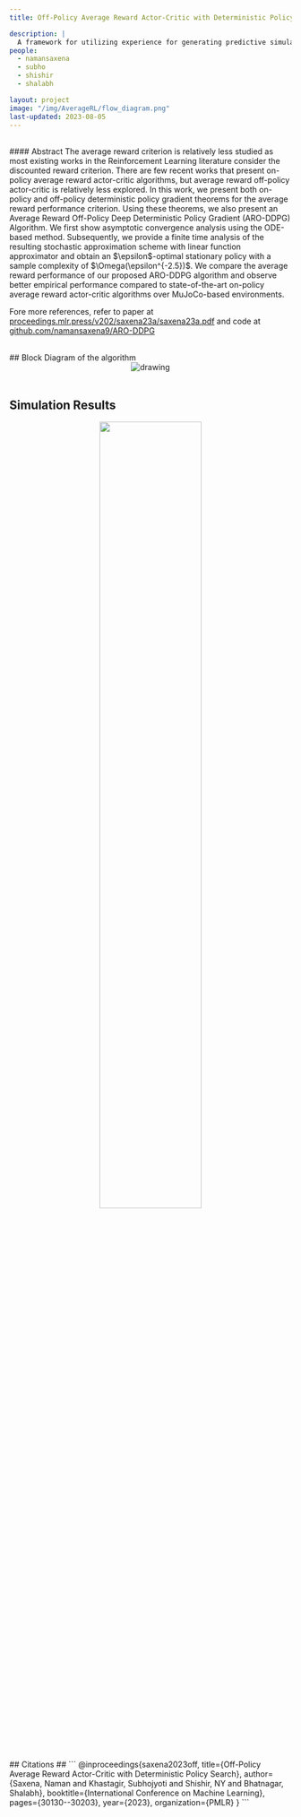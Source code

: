 ```yaml
---
title: Off-Policy Average Reward Actor-Critic with Deterministic Policy Search

description: |
  A framework for utilizing experience for generating predictive simulations and learning from them.
people:
  - namansaxena
  - subho
  - shishir
  - shalabh

layout: project
image: "/img/AverageRL/flow_diagram.png"
last-updated: 2023-08-05
---
```


<br>
#### Abstract
The average reward criterion is relatively less studied as most existing works in the Reinforcement Learning literature consider the discounted reward criterion. There are few recent works that present on-policy average reward actor-critic algorithms, but average reward off-policy actor-critic is relatively less explored. In this work, we present both on-policy and off-policy deterministic policy gradient theorems for the average reward performance criterion. Using these theorems, we also present an Average Reward Off-Policy Deep Deterministic Policy Gradient (ARO-DDPG) Algorithm. We first show asymptotic convergence analysis using the ODE-based method. Subsequently, we provide a finite time analysis of the resulting stochastic approximation scheme with linear function approximator and obtain an $\epsilon$-optimal stationary policy with a sample complexity of $\Omega(\epsilon^{-2.5})$. We compare the average reward performance of our proposed ARO-DDPG algorithm and observe better empirical performance compared to state-of-the-art on-policy average reward actor-critic algorithms over MuJoCo-based environments.

Fore more references, refer to paper at [proceedings.mlr.press/v202/saxena23a/saxena23a.pdf](https://proceedings.mlr.press/v202/saxena23a/saxena23a.pdf) and code at [github.com/namansaxena9/ARO-DDPG](https://github.com/namansaxena9/ARO-DDPG)

<br>
## Block Diagram of the algorithm
<div style="text-align:center">
<img src="{{site.base}}/img/DeMoRL/methodology.jpg" alt="drawing"/>
</div>
<br>

## Simulation Results

<p align="center">
  <img width="60%" src="{{site.base}}/img/AverageRL/empresults.png">
</p>
<br>

<br/>
## Citations ##
```
@inproceedings{saxena2023off,
  title={Off-Policy Average Reward Actor-Critic with Deterministic Policy Search},
  author={Saxena, Naman and Khastagir, Subhojyoti and Shishir, NY and Bhatnagar, Shalabh},
  booktitle={International Conference on Machine Learning},
  pages={30130--30203},
  year={2023},
  organization={PMLR}
}
```
<br>
<br/>

